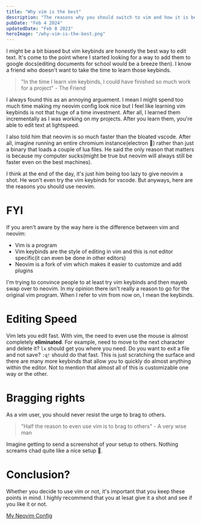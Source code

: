 ```yaml
---
title: "Why vim is the best"
description: "The reasons why you should switch to vim and how it is better"
pubDate: "Feb 4 2024"
updatedDate: "Feb 8 2023"
heroImage: "/why-vim-is-the-best.png"
---
```


I might be a bit biased but vim keybinds are honestly the best way to edit text. It's come to the point where I started looking for a way to add them to google docs(editing documents for school would be a breeze then). I know a friend who doesn't want to take the time to learn those keybinds.

> "In the time I learn vim keybinds, I could have finished so much work for a project"
> \- The Friend

I always found this as an annoying arguement. I mean I might spend too much time making my neovim config look nice but I feel like learning vim keybinds is not that huge of a time investment. After all, I learned them incrementally as I was working on my projects. After you learn them, you're able to edit text at lightspeed.

I also told him that neovim is so much faster than the bloated vscode. After all, imagine running an entire chromium instance(electron 💩) rather than just a binary that loads a couple of lua files. He said the only reason that matters is because my computer sucks(might be true but neovim will always still be faster even on the best machines).

I think at the end of the day, it's just him being too lazy to give neovim a shot. He won't even try the vim keybinds for vscode. But anyways, here are the reasons you should use neovim. 

# FYI

If you aren't aware by the way here is the difference between vim and neovim:
- Vim is a program
- Vim keybinds are the style of editing in vim and this is not editor specific(it can even be done in other editors)
- Neovim is a fork of vim which makes it easier to customize and add plugins

I'm trying to convince people to at least try vim keybinds and then mayeb swap over to neovim. In my opinion there isn't really a reason to go for the original vim program. When I refer to vim from now on, I mean the keybinds.

# Editing Speed

Vim lets you edit fast. With vim, the need to even use the mouse is almost completely **eliminated**. For example, need to move to the next character and delete it? `lx` should get you where you need. Do you want to exit a file and not save? `:q!` should do that fast. This is just scratching the surface and there are many more keybinds that allow you to quickly do almost anything within the editor. Not to mention that almost all of this is customizable one way or the other.

# Bragging rights

As a vim user, you should never resist the urge to brag to others.

> "Half the reason to even use vim is to brag to others"
> \- A very wise man

Imagine getting to send a screenshot of your setup to others. Nothing screams chad quite like a nice setup 🗿.

# Conclusion?

Whether you decide to use vim or not, it's important that you keep these points in mind. I highly recommend that you at lesat give it a shot and see if you like it or not.

[My Neovim Config](https://github.com/errorcodezero/dotfiles/tree/main/dot_config/nvim)
